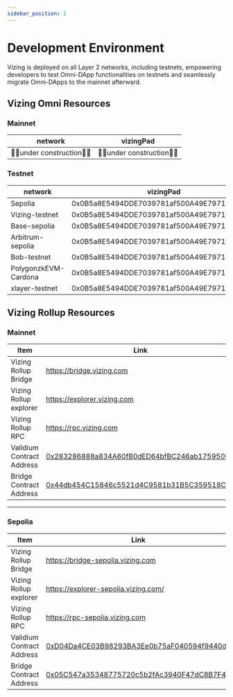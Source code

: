 ```yaml
---
sidebar_position: 1
---
```

# Development Environment

Vizing is deployed on all Layer 2 networks, including testnets, empowering developers to test Omni-DApp functionalities on testnets and seamlessly migrate Omni-DApps to the mainnet afterward.

## Vizing Omni Resources
### Mainnet
| network | vizingPad |
| ---- | ---- |
| 🚧🚧under construction🚧🚧 | 🚧🚧under construction🚧🚧 |
### Testnet
| network | vizingPad |
| ---- | ---- |
| Sepolia | 0x0B5a8E5494DDE7039781af500A49E7971AE07a6b |
| Vizing-testnet | 0x0B5a8E5494DDE7039781af500A49E7971AE07a6b |
| Base-sepolia | 0x0B5a8E5494DDE7039781af500A49E7971AE07a6b |
| Arbitrum-sepolia | 0x0B5a8E5494DDE7039781af500A49E7971AE07a6b |
| Bob-testnet | 0x0B5a8E5494DDE7039781af500A49E7971AE07a6b |
| PolygonzkEVM-Cardona | 0x0B5a8E5494DDE7039781af500A49E7971AE07a6b |
| xlayer-testnet | 0x0B5a8E5494DDE7039781af500A49E7971AE07a6b |

## Vizing Rollup Resources

### Mainnet
| Item | Link |
| ---- | ---- |
| Vizing Rollup Bridge | https://bridge.vizing.com |
| Vizing  Rollup explorer | https://explorer.vizing.com |
| Vizing  Rollup RPC | https://rpc.vizing.com |
|  Validium Contract Address | [0x283286888a834A60fB0dED64bfBC246ab175950b](https://etherscan.io/address/0x283286888a834A60fB0dED64bfBC246ab175950b) |
| Bridge Contract Address | [0x44db454C15846c5521d4C9581b31B5C359518C73](https://etherscan.io/address/0x44db454C15846c5521d4C9581b31B5C359518C73) |

---
### Sepolia 
| Item | Link |
| ---- | ---- |
| Vizing Rollup Bridge | https://bridge-sepolia.vizing.com |
| Vizing  Rollup explorer | https://explorer-sepolia.vizing.com/ |
| Vizing  Rollup RPC | https://rpc-sepolia.vizing.com |
|  Validium Contract Address | [0xD04Da4CE03B98293BA3Ee0b75aF040594f9440dE](https://sepolia.etherscan.io/address/0xD04Da4CE03B98293BA3Ee0b75aF040594f9440dE) |
| Bridge Contract Address | [0x05C547a35348775720c5b2fAc3940F47dC8B7F4e](https://sepolia.etherscan.io/address/0x05C547a35348775720c5b2fAc3940F47dC8B7F4e) |

